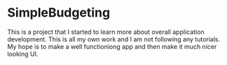 # SimpleBudgeting

This is a project that I started to learn more about overall application development.  This is all my own work and I am not following any tutorials.  My hope is to make a well functioniong app and then
make it much nicer looking UI. 
